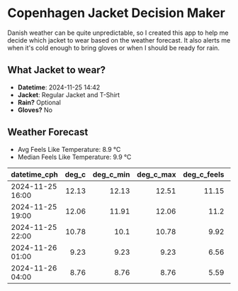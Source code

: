 
# Copenhagen Jacket Decision Maker

Danish weather can be quite unpredictable, so I created this app to help me decide which jacket to wear based on the weather forecast. 
It also alerts me when it's cold enough to bring gloves or when I should be ready for rain.

## What Jacket to wear?

- **Datetime**: 2024-11-25 14:42
- **Jacket**: Regular Jacket and T-Shirt
- **Rain?** Optional
- **Gloves?** No

## Weather Forecast
- Avg Feels Like Temperature: 8.9 °C
- Median Feels Like Temperature: 9.9 °C

| datetime_cph     |   deg_c |   deg_c_min |   deg_c_max |   deg_c_feels | weather   | wind   | rain   |
|:-----------------|--------:|------------:|------------:|--------------:|:----------|:-------|:-------|
| 2024-11-25 16:00 |   12.13 |       12.13 |       12.51 |         11.15 | Clouds    | High   | None   |
| 2024-11-25 19:00 |   12.06 |       11.91 |       12.06 |         11.2  | Rain      | High   | Low    |
| 2024-11-25 22:00 |   10.78 |       10.1  |       10.78 |          9.92 | Rain      | Low    | Low    |
| 2024-11-26 01:00 |    9.23 |        9.23 |        9.23 |          6.56 | Clouds    | High   | None   |
| 2024-11-26 04:00 |    8.76 |        8.76 |        8.76 |          5.59 | Clouds    | High   | None   |
        